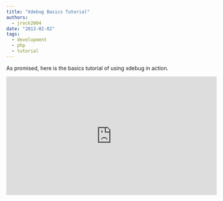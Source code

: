 ```yaml
---
title: "Xdebug Basics Tutorial"
authors:
  - jrock2004
date: "2013-02-02"
tags:
  - development
  - php
  - tutorial
---
```


As promised, here is the basics tutorial of using xdebug in action.

<iframe width="560" height="315" src="https://www.youtube.com/embed/9bV0_gk0fkk" frameborder="0" allow="accelerometer; autoplay; encrypted-media; gyroscope; picture-in-picture" allowfullscreen></iframe>

